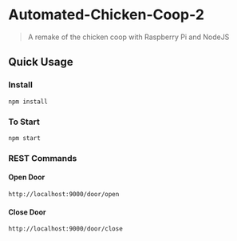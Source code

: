 # Automated-Chicken-Coop-2
> A remake of the chicken coop with Raspberry Pi and NodeJS

## Quick Usage
### Install 
`npm install`

### To Start
`npm start`

### REST Commands
#### Open Door
`http://localhost:9000/door/open`
#### Close Door
`http://localhost:9000/door/close`
